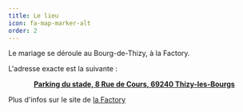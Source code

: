 ```yaml
---
title: Le lieu
icon: fa-map-marker-alt
order: 2
---
```


Le mariage se déroule au Bourg-de-Thizy, à la Factory.

L'adresse exacte est la suivante : 
[<center><b>Parking du stade, 8 Rue de Cours, 69240 Thizy-les-Bourgs</b></center>](https://goo.gl/maps/xH9dyGZpVPnD5WsZ7)

Plus d'infos sur le site de [la Factory](https://beaujolaisevent.wixsite.com/la-factory)